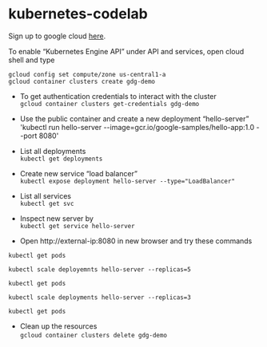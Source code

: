 # kubernetes-codelab

Sign up to google cloud 
<a href="cloud.google.com" target="_blank">here</a>.

To enable “Kubernetes Engine API” under API and services, open cloud shell and type<br>

`gcloud config set compute/zone us-central1-a`<br>
`gcloud container clusters create gdg-demo`

- To get authentication credentials to interact with the cluster<br>
`gcloud container clusters get-credentials gdg-demo`

- Use the public container and create a new deployment “hello-server” <br>
'kubectl run hello-server --image=gcr.io/google-samples/hello-app:1.0 --port 8080'

- List all deployments <br>
`kubectl get deployments`

- Create new service “load balancer” <br>
`kubectl expose deployment hello-server --type="LoadBalancer"`

- List all services <br>
`kubectl get svc`

- Inspect new server by<br>
`kubectl get service hello-server`

- Open http://external-ip:8080 in new browser and try these commands <br>

`kubectl get pods`

`kubectl scale deployemnts hello-server --replicas=5`

`kubectl get pods`

`kubectl scale deployments hello-server --replicas=3`

`kubectl get pods`

- Clean up the resources <br>
`gcloud container clusters delete gdg-demo`
